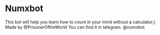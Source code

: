 # Numxbot 
This bot will help you learn how to count in your mind without a calculator;) Made by @PrisonerOftheWorld
You can find it in telegram. @numxbot

